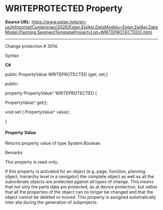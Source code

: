 # WRITEPROTECTED Property

**Source URL:** https://www.eplan.help/en-us/Infoportal/Content/api/2026/Eplan.EplApi.DataModelu~Eplan.EplApi.DataModel.Planning.SegmentTemplatePropertyList~WRITEPROTECTED().html

---

Change protection # 3014.

Syntax

**C#**



public PropertyValue WRITEPROTECTED {get; set;}

public:

property PropertyValue^ WRITEPROTECTED {

   PropertyValue^ get();

   void set (    PropertyValue^ value);

}


#### Property Value

Returns property value of type System.Boolean.

Remarks

This property is read-only..

If this property is activated for an object (e.g. page, function, planning object, hierarchy level in a navigator) the complete object as well as all the subordinate objects are protected against all types of change. This means that not only the parts data are protected, as at device protection, but rather that all the properties of the object can no longer be changed and that the object cannot be deleted or moved. This property is assigned automatically inter alia during the generation of subprojects.
